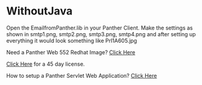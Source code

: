 # WithoutJava
Open the EmailfromPanther.lib in your Panther Client. Make the settings as shown in smtp1.png, smtp2.png, smtp3.png, smtp4.png and after setting up everything it would look something like Prl1A605.jpg

Need a Panther Web 552 Redhat Image? [Click Here](https://hub.docker.com/r/prolificspanther/pantherweb)

[Click Here](https://www.prolifics.com/panther-trial-license-request) for a 45 day license.

How to setup a Panther Servlet Web Application? [Click Here](https://github.com/ProlificsPanther/PantherWeb/releases)
